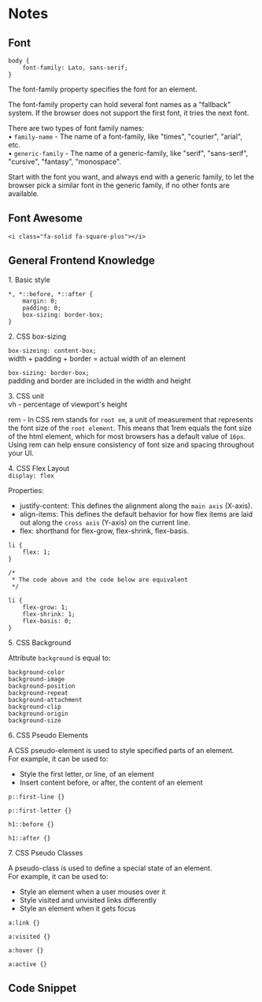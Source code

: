 # Notes

## Font
```
body {
    font-family: Lato, sans-serif;
}
```
The font-family property specifies the font for an element.

The font-family property can hold several font names as a "fallback" system. If the browser does not support the first font, it tries the next font.

There are two types of font family names:  
• `family-name` - The name of a font-family, like "times", "courier", "arial", etc.  
• `generic-family` - The name of a generic-family, like "serif", "sans-serif", "cursive", "fantasy", "monospace".  

Start with the font you want, and always end with a generic family, to let the browser pick a similar font in the generic family, if no other fonts are available.

## Font Awesome
```
<i class="fa-solid fa-square-plus"></i>
```

## General Frontend Knowledge

1\. Basic style
```
*, *::before, *::after {
    margin: 0;
    padding: 0;
    box-sizing: border-box;
}
```

2\. CSS box-sizing  

`box-sizeing: content-box;`  
width + padding + border = actual width of an element  

`box-sizing: border-box;`  
padding and border are included in the width and height

3\. CSS unit  
vh - percentage of  viewport's height  

rem - In CSS rem stands for `root em`, a unit of measurement that represents the font size of the `root element`. This means that 1rem equals the font size of the html element, which for most browsers has a default value of `16px`. Using rem can help ensure consistency of font size and spacing throughout your UI.

4\. CSS Flex Layout  
`display: flex`

Properties:  
- justify-content: This defines the alignment along the `main axis` (X-axis).
- align-items: This defines the default behavior for how flex items are laid out along the `cross axis` (Y-axis) on the current line.
- flex: shorthand for flex-grow, flex-shrink, flex-basis.  
```
li {
    flex: 1;
}

/*
 * The code above and the code below are equivalent
 */

li {
    flex-grow: 1;
    flex-shrink: 1;
    flex-basis: 0;
}
```

5\. CSS Background

Attribute `background` is equal to:
```
background-color  
background-image  
background-position  
background-repeat  
background-attachment  
background-clip  
background-origin  
background-size
```

6\. CSS Pseudo Elements

A CSS pseudo-element is used to style specified parts of an element.  
For example, it can be used to:
- Style the first letter, or line, of an element
- Insert content before, or after, the content of an element

```
p::first-line {}

p::first-letter {}

h1::before {}

h1::after {}
```

7\. CSS Pseudo Classes

A pseudo-class is used to define a special state of an element.  
For example, it can be used to:
- Style an element when a user mouses over it
- Style visited and unvisited links differently
- Style an element when it gets focus

```
a:link {}

a:visited {}

a:hover {}

a:active {}
```

## Code Snippet